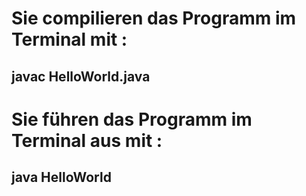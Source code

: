 # Sie compilieren das Programm im Terminal mit :
## javac HelloWorld.java 
# Sie führen das Programm im Terminal aus mit :
## java HelloWorld
